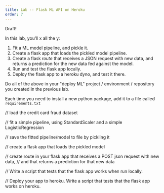```yaml
---
title: Lab -- Flask ML API on Heroku
order: 7
---
```


Draft!

In this lab, you'll x all the y:

1. Fit a ML model pipeline, and pickle it.
2. Create a flask app that loads the pickled model pipeline.
3. Create a flask _route_ that receives a JSON request with new data, and returns
   a prediction for the new data fed against the model.
4. Run and test the flask app locally.
5. Deploy the flask app to a heroku dyno, and test it there.

Do all of the above in your "deploy ML" project / environment / repository you
created in the previous lab.

Each time you need to install a new python package, add it to a file called `requirements.txt`

// load the credit card fraud dataset

// fit a simple pipeline, using StandardScaler and a simple LogisticRegression

// save the fitted pipeline/model to file by pickling it

// create a flask app that loads the pickled model

// create route in your flask app that receives a POST json request with new data,
// and that returns a prediction for that new data

// Write a script that tests that the flask app works when run locally.

// Deploy your app to heroku. Write a script that tests that the flask app works on heroku.
